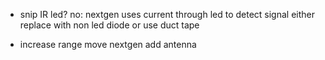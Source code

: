 - snip IR led?
no: nextgen uses current through led to detect signal
either replace with non led diode or use duct tape

- increase range
move nextgen
add antenna
